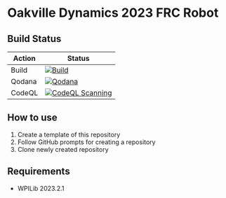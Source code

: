 # Oakville Dynamics 2023 FRC Robot

## Build Status

| Action | Status                                                                                                                                                                                                   |
| ------ | -------------------------------------------------------------------------------------------------------------------------------------------------------------------------------------------------------- |
| Build  | [![Build](https://github.com/OakvilleDynamics/frc-robot-template/actions/workflows/build.yml/badge.svg)](https://github.com/OakvilleDynamics/frc-robot-template/actions/workflows/build.yml)             |
| Qodana | [![Qodana](https://github.com/OakvilleDynamics/frc-robot-template/actions/workflows/qodana.yml/badge.svg)](https://github.com/OakvilleDynamics/frc-robot-template/actions/workflows/qodana.yml)          |
| CodeQL | [![CodeQL Scanning](https://github.com/OakvilleDynamics/frc-robot-template/actions/workflows/codeql.yml/badge.svg)](https://github.com/OakvilleDynamics/frc-robot-template/actions/workflows/codeql.yml) |

## How to use

1. Create a template of this repository
2. Follow GitHub prompts for creating a repository
3. Clone newly created repository

## Requirements

* WPILib 2023.2.1
